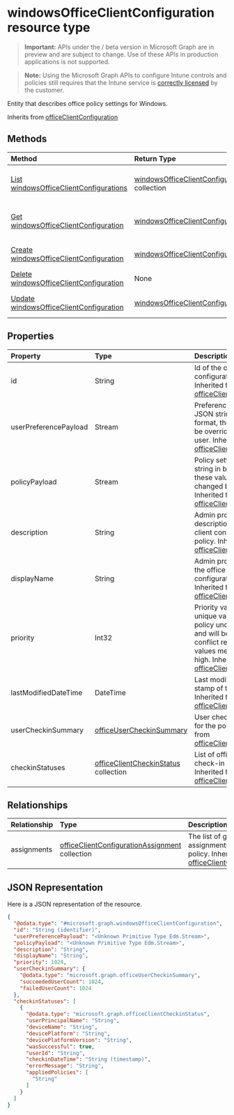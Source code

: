 ﻿# windowsOfficeClientConfiguration resource type

> **Important:** APIs under the / beta version in Microsoft Graph are in preview and are subject to change. Use of these APIs in production applications is not supported.

> **Note:** Using the Microsoft Graph APIs to configure Intune controls and policies still requires that the Intune service is [correctly licensed](https://go.microsoft.com/fwlink/?linkid=839381) by the customer.

Entity that describes office policy settings for Windows.

Inherits from [officeClientConfiguration](../resources/intune_cirrus_officeclientconfiguration.md)

## Methods
|Method|Return Type|Description|
|:---|:---|:---|
|[List windowsOfficeClientConfigurations](../api/intune_cirrus_windowsofficeclientconfiguration_list.md)|[windowsOfficeClientConfiguration](../resources/intune_cirrus_windowsofficeclientconfiguration.md) collection|List properties and relationships of the [windowsOfficeClientConfiguration](../resources/intune_cirrus_windowsofficeclientconfiguration.md) objects.|
|[Get windowsOfficeClientConfiguration](../api/intune_cirrus_windowsofficeclientconfiguration_get.md)|[windowsOfficeClientConfiguration](../resources/intune_cirrus_windowsofficeclientconfiguration.md)|Read properties and relationships of the [windowsOfficeClientConfiguration](../resources/intune_cirrus_windowsofficeclientconfiguration.md) object.|
|[Create windowsOfficeClientConfiguration](../api/intune_cirrus_windowsofficeclientconfiguration_create.md)|[windowsOfficeClientConfiguration](../resources/intune_cirrus_windowsofficeclientconfiguration.md)|Create a new [windowsOfficeClientConfiguration](../resources/intune_cirrus_windowsofficeclientconfiguration.md) object.|
|[Delete windowsOfficeClientConfiguration](../api/intune_cirrus_windowsofficeclientconfiguration_delete.md)|None|Deletes a [windowsOfficeClientConfiguration](../resources/intune_cirrus_windowsofficeclientconfiguration.md).|
|[Update windowsOfficeClientConfiguration](../api/intune_cirrus_windowsofficeclientconfiguration_update.md)|[windowsOfficeClientConfiguration](../resources/intune_cirrus_windowsofficeclientconfiguration.md)|Update the properties of a [windowsOfficeClientConfiguration](../resources/intune_cirrus_windowsofficeclientconfiguration.md) object.|

## Properties
|Property|Type|Description|
|:---|:---|:---|
|id|String|Id of the office client configuration policy. Inherited from [officeClientConfiguration](../resources/intune_cirrus_officeclientconfiguration.md)|
|userPreferencePayload|Stream|Preference settings JSON string in binary format, these values can be overridden by the user. Inherited from [officeClientConfiguration](../resources/intune_cirrus_officeclientconfiguration.md)|
|policyPayload|Stream|Policy settings JSON string in binary format, these values cannot be changed by the user. Inherited from [officeClientConfiguration](../resources/intune_cirrus_officeclientconfiguration.md)|
|description|String|Admin provided description of the office client configuration policy. Inherited from [officeClientConfiguration](../resources/intune_cirrus_officeclientconfiguration.md)|
|displayName|String|Admin provided name of the office client configuration policy. Inherited from [officeClientConfiguration](../resources/intune_cirrus_officeclientconfiguration.md)|
|priority|Int32|Priority value should be unique value for each policy under a tenant and will be used for conflict resolution, lower values mean priority is high. Inherited from [officeClientConfiguration](../resources/intune_cirrus_officeclientconfiguration.md)|
|lastModifiedDateTime|DateTime|Last modified datetime stamp of the policy. Inherited from [officeClientConfiguration](../resources/intune_cirrus_officeclientconfiguration.md)|
|userCheckinSummary|[officeUserCheckinSummary](../resources/intune_cirrus_officeusercheckinsummary.md)|User check-in summary for the policy. Inherited from [officeClientConfiguration](../resources/intune_cirrus_officeclientconfiguration.md)|
|checkinStatuses|[officeClientCheckinStatus](../resources/intune_cirrus_officeclientcheckinstatus.md) collection|List of office Client check-in status. Inherited from [officeClientConfiguration](../resources/intune_cirrus_officeclientconfiguration.md)|

## Relationships
|Relationship|Type|Description|
|:---|:---|:---|
|assignments|[officeClientConfigurationAssignment](../resources/intune_cirrus_officeclientconfigurationassignment.md) collection|The list of group assignments for the policy. Inherited from [officeClientConfiguration](../resources/intune_cirrus_officeclientconfiguration.md)|

## JSON Representation
Here is a JSON representation of the resource.
<!-- {
  "blockType": "resource",
  "keyProperty": "id",
  "@odata.type": "microsoft.graph.windowsOfficeClientConfiguration"
}
-->
``` json
{
  "@odata.type": "#microsoft.graph.windowsOfficeClientConfiguration",
  "id": "String (identifier)",
  "userPreferencePayload": "<Unknown Primitive Type Edm.Stream>",
  "policyPayload": "<Unknown Primitive Type Edm.Stream>",
  "description": "String",
  "displayName": "String",
  "priority": 1024,
  "userCheckinSummary": {
    "@odata.type": "microsoft.graph.officeUserCheckinSummary",
    "succeededUserCount": 1024,
    "failedUserCount": 1024
  },
  "checkinStatuses": [
    {
      "@odata.type": "microsoft.graph.officeClientCheckinStatus",
      "userPrincipalName": "String",
      "deviceName": "String",
      "devicePlatform": "String",
      "devicePlatformVersion": "String",
      "wasSuccessful": true,
      "userId": "String",
      "checkinDateTime": "String (timestamp)",
      "errorMessage": "String",
      "appliedPolicies": [
        "String"
      ]
    }
  ]
}
```



